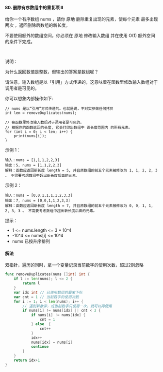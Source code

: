 #### 80. 删除有序数组中的重复项 II

给你一个有序数组 nums ，请你 原地 删除重复出现的元素，使每个元素 最多出现两次 ，返回删除后数组的新长度。

不要使用额外的数组空间，你必须在 原地 修改输入数组 并在使用 O(1) 额外空间的条件下完成。

 

说明：

为什么返回数值是整数，但输出的答案是数组呢？

请注意，输入数组是以「引用」方式传递的，这意味着在函数里修改输入数组对于调用者是可见的。

你可以想象内部操作如下:
```
// nums 是以“引用”方式传递的。也就是说，不对实参做任何拷贝
int len = removeDuplicates(nums);

// 在函数里修改输入数组对于调用者是可见的。
// 根据你的函数返回的长度, 它会打印出数组中 该长度范围内 的所有元素。
for (int i = 0; i < len; i++) {
    print(nums[i]);
}
```

示例 1：
```
输入：nums = [1,1,1,2,2,3]
输出：5, nums = [1,1,2,2,3]
解释：函数应返回新长度 length = 5, 并且原数组的前五个元素被修改为 1, 1, 2, 2, 3 。 不需要考虑数组中超出新长度后面的元素。
```
示例 2：
```
输入：nums = [0,0,1,1,1,1,2,3,3]
输出：7, nums = [0,0,1,1,2,3,3]
解释：函数应返回新长度 length = 7, 并且原数组的前五个元素被修改为 0, 0, 1, 1, 2, 3, 3 。 不需要考虑数组中超出新长度后面的元素。
```

提示：

- 1 <= nums.length <= 3 * 10^4
- -10^4 <= nums[i] <= 10^4
- nums 已按升序排列

#### 解法
双指针，遍历的同时，拿一个变量记录当前数字的使用次数，超过2则忽略 
```go
func removeDuplicates(nums []int) int {
    if l := len(nums); l <= 2 {
        return l
    }
    var idx int // 已使用数组的最末下标
    var cnt = 1 // 当前数字的使用次数
    for i := 1; i < len(nums); i++ {
        // 遇到新数字，或当前数字只使用一次，就可以再使用
        if nums[i] != nums[idx] || cnt < 2 {
            if nums[i] != nums[idx] {
                cnt = 1
            } else  {
                cnt++
            }
            idx++
            nums[idx] = nums[i]
            continue
        }
    }
    return idx+1
}
```